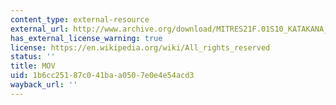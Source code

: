 ```yaml
---
content_type: external-resource
external_url: http://www.archive.org/download/MITRES21F.01S10_KATAKANA_EXERCISES/2b6.mov
has_external_license_warning: true
license: https://en.wikipedia.org/wiki/All_rights_reserved
status: ''
title: MOV
uid: 1b6cc251-87c0-41ba-a050-7e0e4e54acd3
wayback_url: ''
---
```


